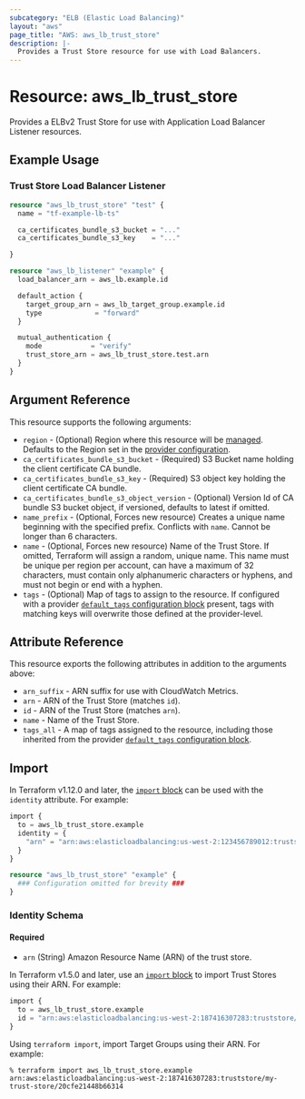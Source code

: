 ```yaml
---
subcategory: "ELB (Elastic Load Balancing)"
layout: "aws"
page_title: "AWS: aws_lb_trust_store"
description: |-
  Provides a Trust Store resource for use with Load Balancers.
---
```


# Resource: aws_lb_trust_store

Provides a ELBv2 Trust Store for use with Application Load Balancer Listener resources.

## Example Usage

### Trust Store Load Balancer Listener

```terraform
resource "aws_lb_trust_store" "test" {
  name = "tf-example-lb-ts"

  ca_certificates_bundle_s3_bucket = "..."
  ca_certificates_bundle_s3_key    = "..."

}

resource "aws_lb_listener" "example" {
  load_balancer_arn = aws_lb.example.id

  default_action {
    target_group_arn = aws_lb_target_group.example.id
    type             = "forward"
  }

  mutual_authentication {
    mode            = "verify"
    trust_store_arn = aws_lb_trust_store.test.arn
  }
}
```

## Argument Reference

This resource supports the following arguments:

* `region` - (Optional) Region where this resource will be [managed](https://docs.aws.amazon.com/general/latest/gr/rande.html#regional-endpoints). Defaults to the Region set in the [provider configuration](https://registry.terraform.io/providers/hashicorp/aws/latest/docs#aws-configuration-reference).
* `ca_certificates_bundle_s3_bucket` - (Required) S3 Bucket name holding the client certificate CA bundle.
* `ca_certificates_bundle_s3_key` - (Required) S3 object key holding the client certificate CA bundle.
* `ca_certificates_bundle_s3_object_version` - (Optional) Version Id of CA bundle S3 bucket object, if versioned, defaults to latest if omitted.
* `name_prefix` - (Optional, Forces new resource) Creates a unique name beginning with the specified prefix. Conflicts with `name`. Cannot be longer than 6 characters.
* `name` - (Optional, Forces new resource) Name of the Trust Store. If omitted, Terraform will assign a random, unique name. This name must be unique per region per account, can have a maximum of 32 characters, must contain only alphanumeric characters or hyphens, and must not begin or end with a hyphen.
* `tags` - (Optional) Map of tags to assign to the resource. If configured with a provider [`default_tags` configuration block](https://registry.terraform.io/providers/hashicorp/aws/latest/docs#default_tags-configuration-block) present, tags with matching keys will overwrite those defined at the provider-level.

## Attribute Reference

This resource exports the following attributes in addition to the arguments above:

* `arn_suffix` - ARN suffix for use with CloudWatch Metrics.
* `arn` - ARN of the Trust Store (matches `id`).
* `id` - ARN of the Trust Store (matches `arn`).
* `name` - Name of the Trust Store.
* `tags_all` - A map of tags assigned to the resource, including those inherited from the provider [`default_tags` configuration block](https://registry.terraform.io/providers/hashicorp/aws/latest/docs#default_tags-configuration-block).

## Import


In Terraform v1.12.0 and later, the [`import` block](https://developer.hashicorp.com/terraform/language/import) can be used with the `identity` attribute. For example:

```terraform
import {
  to = aws_lb_trust_store.example
  identity = {
    "arn" = "arn:aws:elasticloadbalancing:us-west-2:123456789012:truststore/my-trust-store/73e2d6bc24d8a067"
  }
}

resource "aws_lb_trust_store" "example" {
  ### Configuration omitted for brevity ###
}
```

### Identity Schema

#### Required

- `arn` (String) Amazon Resource Name (ARN) of the trust store.

In Terraform v1.5.0 and later, use an [`import` block](https://developer.hashicorp.com/terraform/language/import) to import Trust Stores using their ARN. For example:

```terraform
import {
  to = aws_lb_trust_store.example
  id = "arn:aws:elasticloadbalancing:us-west-2:187416307283:truststore/my-trust-store/20cfe21448b66314"
}
```

Using `terraform import`, import Target Groups using their ARN. For example:

```console
% terraform import aws_lb_trust_store.example arn:aws:elasticloadbalancing:us-west-2:187416307283:truststore/my-trust-store/20cfe21448b66314
```
